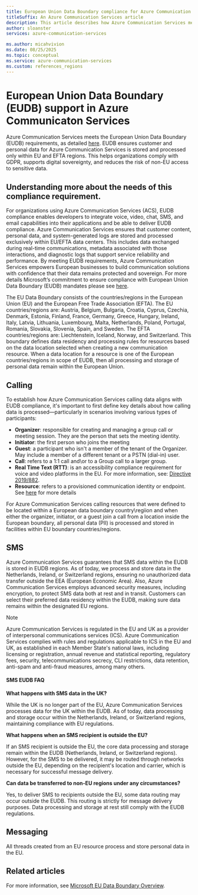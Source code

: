 ```yaml
---
title: European Union Data Boundary compliance for Azure Communication Services
titleSuffix: An Azure Communication Services article
description: This article describes how Azure Communication Services meets European Union data handling compliance laws
author: sloanster
services: azure-communication-services

ms.author: micahvivion
ms.date: 08/25/2025
ms.topic: conceptual
ms.service: azure-communication-services
ms.custom: references_regions
---
```


# European Union Data Boundary (EUDB) support in Azure Communicaton Services
Azure Communication Services meets the European Union Data Boundary (EUDB) requirements, as detailed [here](https://blogs.microsoft.com/eupolicy/2022/12/15/eu-data-boundary-cloud-rollout/). EUDB ensures customer and personal data for Azure Communication Services is stored and processed only within EU and EFTA regions. This helps organizations comply with GDPR, supports digital sovereignty, and reduces the risk of non-EU access to sensitive data.

## Understanding more about the needs of this compliance requirement.
For organizations using Azure Communication Services (ACS), EUDB compliance enables developers to integrate voice, video, chat, SMS, and email capabilities into their applications and be able to deliver EUDB compliance. Azure Communication Services ensures that customer content, personal data, and system-generated logs are stored and processed exclusively within EU/EFTA data centers. This includes data exchanged during real-time communications, metadata associated with those interactions, and diagnostic logs that support service reliability and performance. By meeting EUDB requirements, Azure Communication Services empowers European businesses to build communication solutions with confidence that their data remains protected and sovereign. For more details Microsoft’s commitment to ensure compliance with European Union Data Boundary (EUDB) mandates please see [here](https://blogs.microsoft.com/eupolicy/2022/12/15/eu-data-boundary-cloud-rollout/).

The EU Data Boundary consists of the countries/regions in the European Union (EU) and the European Free Trade Association (EFTA). The EU countries/regions are: Austria, Belgium, Bulgaria, Croatia, Cyprus, Czechia, Denmark, Estonia, Finland, France, Germany, Greece, Hungary, Ireland, Italy, Latvia, Lithuania, Luxembourg, Malta, Netherlands, Poland, Portugal, Romania, Slovakia, Slovenia, Spain, and Sweden. The EFTA countries/regions are: Liechtenstein, Iceland, Norway, and Switzerland. This boundary defines data residency and processing rules for resources based on the data location selected when creating a new communication resource. When a data location for a resource is one of the European countries/regions in scope of EUDB, then all processing and storage of personal data remain within the European Union.

## Calling

To establish how Azure Communication Services calling data aligns with EUDB compliance, it's important to first define key details about how calling data is processed—particularly in scenarios involving various types of participants:
- **Organizer**: responsible for creating and managing a group call or meeting session. They are the person that sets the meeting identity.
- **Initiator**: the first person who joins the meeting
- **Guest**: a participant who isn't a member of the tenant of the Organizer. May include a member of a different tenant or a PSTN (dial-in) user.
- **Call**: refers to a 1:1 call and\or to a Group call to a larger group.
- **Real Time Text (RTT)**: is an accessibility compliance requirement for voice and video platforms in the EU. For more information, see: [Directive 2019/882](https://eur-lex.europa.eu/legal-content/EN/TXT/?uri=CELEX%3A32019L0882).
- **Resource**: refers to a provisioned communication identity or endpoint. See [here](../quickstarts/create-communication-resource.md?tabs=windows&pivots=platform-azp#manage-your-communication-services-resource) for more details

For Azure Communication Services calling resources that were defined to be located within a European data boundary country\regiion and when either the organizer, initiator, or a guest join a call from a location inside the European boundary, all personal data (PII) is processed and stored in facilities within EU boundary countries/regions. 

## SMS

Azure Communication Services guarantees that SMS data within the EUDB is stored in EUDB regions. As of today, we process and store data in the Netherlands, Ireland, or Switzerland regions, ensuring no unauthorized data transfer outside the EEA (European Economic Area). 
Also, Azure Communication Services employs advanced security measures, including encryption, to protect SMS data both at rest and in transit. Customers can select their preferred data residency within the EUDB, making sure data remains within the designated EU regions. 

> [!NOTE]
> Azure Communication Services is regulated in the EU and UK as a provider of interpersonal communications services (ICS). Azure Communication Services complies with rules and regulations applicable to ICS in the EU and UK, as established in each Member State's national laws, including licensing or registration, annual revenue and statistical reporting, regulatory fees, security, telecommunications secrecy, CLI restrictions, data retention, anti-spam and anti-fraud measures, among many others.

#### SMS EUDB FAQ

**What happens with SMS data in the UK?** 

While the UK is no longer part of the EU, Azure Communication Services processes data for the UK within the EUDB. As of today, data processing and storage occur within the Netherlands, Ireland, or Switzerland regions, maintaining compliance with EU regulations. 

**What happens when an SMS recipient is outside the EU?** 

If an SMS recipient is outside the EU, the core data processing and storage remain within the EUDB (Netherlands, Ireland, or Switzerland regions). However, for the SMS to be delivered, it may be routed through networks outside the EU, depending on the recipient's location and carrier, which is necessary for successful message delivery. 

**Can data be transferred to non-EU regions under any circumstances?** 

Yes, to deliver SMS to recipients outside the EU, some data routing may occur outside the EUDB. This routing is strictly for message delivery purposes. Data processing and storage at rest still comply with the EUDB regulations. 


## Messaging

All threads created from an EU resource process and store personal data in the EU. 


## Related articles

For more information, see [Microsoft EU Data Boundary Overview](https://www.microsoft.com/en-us/trust-center/privacy/european-data-boundary-eudb).
